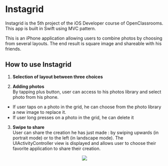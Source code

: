 # Instagrid

Instagrid is the 5th project of the iOS Developer course of OpenClassrooms.
This app is built in Swift using MVC pattern.

This is an iPhone application allowing users to combine photos by choosing from several layouts. The end result is square image and shareable with his friends.

## How to use Instagrid

1. **Selection of layout between three choices**

2. **Adding photos** <br>
By tapping plus button, user can access to his photos library and select photo from his phone. 
- If user taps on a photo in the grid, he can choose from the photo library a new image to replace it.
- If user long presses on a photo in the grid, he can delete it

3. **Swipe to share** <br>
User can share the creation he has just made : by swiping upwards (in portrait mode) or to the left (in landscape mode).
The UIActivityController view is displayed and allows user to choose their favorite application to share their creation.

<p align="center">
<img src= "https://user-images.githubusercontent.com/45374748/55268980-443a8e80-528f-11e9-817c-81e77abb04ff.png">
</p>


